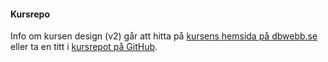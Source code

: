 #### Kursrepo

Info om kursen design (v2) går att hitta på [kursens hemsida på dbwebb.se](https://dbwebb.se/kurser/design-v2) eller ta en titt i [kursrepot på GitHub](https://github.com/dbwebb-se/design).
